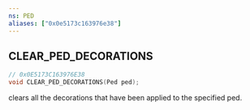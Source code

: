 ```yaml
---
ns: PED
aliases: ["0x0e5173c163976e38"]
---
```

## CLEAR_PED_DECORATIONS

```c
// 0x0E5173C163976E38
void CLEAR_PED_DECORATIONS(Ped ped);
```

clears all the decorations that have been applied to the specified ped.

